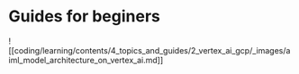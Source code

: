 # Guides for beginers

![[coding/learning/contents/4_topics_and_guides/2_vertex_ai_gcp/_images/aiml_model_architecture_on_vertex_ai.md]]
